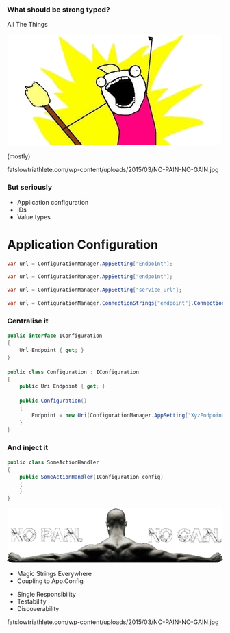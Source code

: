 ### What should be strong typed?

All The Things <!-- .element: class="pic-label quote fragment" data-fragment-index="1"-->

![Strong Type All The Things Image](img/all-the-things.png) <!-- .element: class="fragment" data-fragment-index="1"-->

(mostly)<!-- .element: class="fragment" data-fragment-index="2"-->

fatslowtriathlete.com/wp-content/uploads/2015/03/NO-PAIN-NO-GAIN.jpg<!-- .element: class="attribution fragment" data-fragment-index="1"-->



### But seriously
* Application configuration
* IDs
* Value types



# Application Configuration



```csharp
var url = ConfigurationManager.AppSetting["Endpoint"];
```

```csharp
var url = ConfigurationManager.AppSetting["endpoint"];
```
<!-- .element: class="fragment" -->

```csharp
var url = ConfigurationManager.AppSetting["service_url"];
```
<!-- .element: class="fragment" -->

```csharp
var url = ConfigurationManager.ConnectionStrings["endpoint"].ConnectionString;
```
<!-- .element: class="fragment" -->



### Centralise it
```csharp
public interface IConfiguration
{
    Url Endpoint { get; }
}

public class Configuration : IConfiguration
{
    public Uri Endpoint { get; }

    public Configuration()
    {
        Endpoint = new Uri(ConfigurationManager.AppSetting["XyzEndpoint"]);
    }
}
```



### And inject it
```csharp
public class SomeActionHandler
{
    public SomeActionHandler(IConfiguration config)
    {
    }
}
```



<!-- .slide: class="gains" -->
![No Pain No Gain](img/no-pain-no-gain-trans.png)
<ul class="left">
    <li>Magic Strings Everywhere</li>
    <li>Coupling to App.Config</li>
</ul>

<ul class="right">
    <li>Single Responsibility</li>
    <li>Testability</li>
    <li>Discoverability</li>
</ul>

fatslowtriathlete.com/wp-content/uploads/2015/03/NO-PAIN-NO-GAIN.jpg<!-- .element: class="attribution" -->
